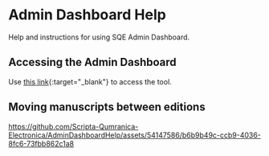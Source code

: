 # Admin Dashboard Help
Help and instructions for using SQE Admin Dashboard.

## Accessing the Admin Dashboard
Use [this link](https://admintool.deadseascrolls.org.il){:target="_blank"} to access the tool.

## Moving manuscripts between editions
https://github.com/Scripta-Qumranica-Electronica/AdminDashboardHelp/assets/54147586/b6b9b49c-ccb9-4036-8fc6-73fbb862c1a8

